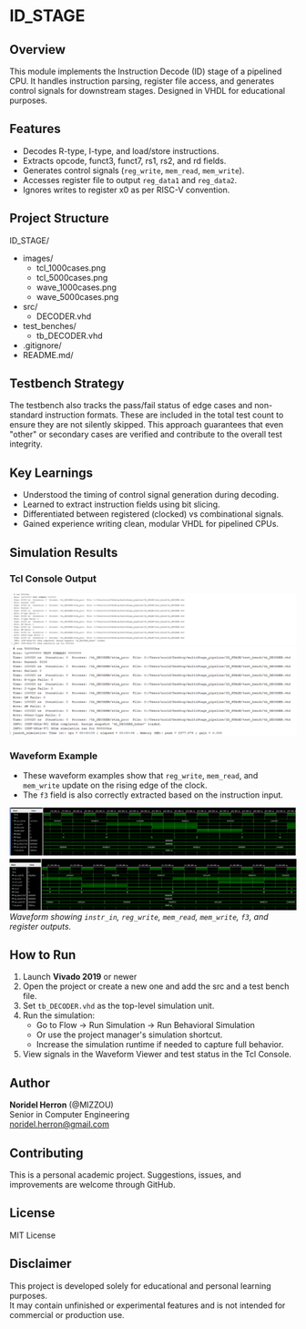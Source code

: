 # ID_STAGE

## Overview
This module implements the Instruction Decode (ID) stage of a pipelined CPU. It handles instruction parsing, register file access, and generates control signals for downstream stages. Designed in VHDL for educational purposes.

## Features
- Decodes R-type, I-type, and load/store instructions.
- Extracts opcode, funct3, funct7, rs1, rs2, and rd fields.
- Generates control signals (`reg_write`, `mem_read`, `mem_write`).
- Accesses register file to output `reg_data1` and `reg_data2`.
- Ignores writes to register x0 as per RISC-V convention.

## Project Structure
ID_STAGE/
- images/
    - tcl_1000cases.png
    - tcl_5000cases.png
    - wave_1000cases.png
    - wave_5000cases.png
- src/
    - DECODER.vhd
- test_benches/
    - tb_DECODER.vhd
- .gitignore/
- README.md/

## Testbench Strategy
The testbench also tracks the pass/fail status of edge cases and non-standard instruction formats. These are included in the total test count to ensure they are not silently skipped.
This approach guarantees that even "other" or secondary cases are verified and contribute to the overall test integrity.

## Key Learnings
- Understood the timing of control signal generation during decoding.
- Learned to extract instruction fields using bit slicing.
- Differentiated between registered (clocked) vs combinational signals.
- Gained experience writing clean, modular VHDL for pipelined CPUs.

## Simulation Results
### Tcl Console Output
![Tcl Output – 1000 Cases](images/tcl_1000cases.png)  
![Tcl Output – 5000 Cases](images/tcl_5000cases.png)  

### Waveform Example
- These waveform examples show that `reg_write`, `mem_read`, and `mem_write` update on the rising edge of the clock.  
- The `f3` field is also correctly extracted based on the instruction input.

![Waveform Example](images/wave_1000cases.png)  
![Waveform Example](images/wave_5000cases.png)  
*Waveform showing `instr_in`, `reg_write`, `mem_read`, `mem_write`, `f3`, and register outputs.*

## How to Run
1. Launch **Vivado 2019** or newer
2. Open the project or create a new one and add the src and a test bench file.
3.  Set `tb_DECODER.vhd` as the top-level simulation unit.
4. Run the simulation:
    - Go to Flow → Run Simulation → Run Behavioral Simulation
    - Or use the project manager's simulation shortcut.
    - Increase the simulation runtime if needed to capture full behavior.
5. View signals in the Waveform Viewer and test status in the Tcl Console.

## Author
**Noridel Herron** (@MIZZOU)  
Senior in Computer Engineering  
noridel.herron@gmail.com

## Contributing
This is a personal academic project. Suggestions, issues, and improvements are welcome through GitHub.

## License
MIT License

## Disclaimer
This project is developed solely for educational and personal learning purposes.  
It may contain unfinished or experimental features and is not intended for commercial or production use.
